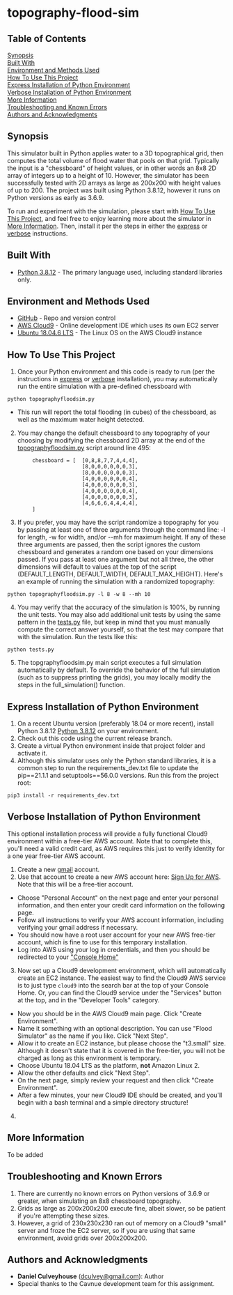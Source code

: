 # topography-flood-sim

## Table of Contents
[Synopsis](#synopsis)  
[Built With](#built-with)  
[Environment and Methods Used](#environment-and-methods-used)  
[How To Use This Project](#how-to-use-this-project)  
[Express Installation of Python Environment](#express-installation-of-python-environment)  
[Verbose Installation of Python Environment](#verbose-installation-of-python-environment)  
[More Information](#more-information)  
[Troubleshooting and Known Errors](#troubleshooting-and-known-errors)  
[Authors and Acknowledgments](#authors-and-acknowledgments)  

## Synopsis

This simulator built in Python applies water to a 3D topographical grid, then computes the total volume of flood water that pools on that grid. Typically the input is a "chessboard" of height values, or in other words an 8x8 2D array of integers up to a height of 10. However, the simulator has been successfully tested with 2D arrays as large as 200x200 with height values of up to 200. The project was built using Python 3.8.12, however it runs on Python versions as early as 3.6.9.

To run and experiment with the simulation, please start with [How To Use This Project](#how-to-use-this-project), and feel free to enjoy learning more about the simulator in [More Information](#more-information). Then, install it per the steps in either the [express](#express-installation-of-python-environment) or [verbose](#verbose-installation-of-python-environment) instructions. 

## Built With

* [Python 3.8.12](https://www.python.org/downloads/release/python-3812/) - The primary language used, including standard libraries only.

## Environment and Methods Used
* [GitHub](https://github.com/) - Repo and version control
* [AWS Cloud9](https://aws.amazon.com/cloud9/) - Online development IDE which uses its own EC2 server 
* [Ubuntu 18.04.6 LTS](https://releases.ubuntu.com/18.04/) - The Linux OS on the AWS Cloud9 instance

## How To Use This Project

1. Once your Python environment and this code is ready to run (per the instructions in [express](#express-installation-of-python-environment) or [verbose](#verbose-installation-of-python-environment) installation), you may automatically run the entire simulation with a pre-defined chessboard with 
```
python topographyfloodsim.py
```
  * This run will report the total flooding (in cubes) of the chessboard, as well as the maximum water height detected. 

2. You may change the default chessboard to any topography of your choosing by modifying the chessboard 2D array at the end of the [topographyfloodsim.py](topographyfloodsim.py) script around line 495: 
```
        chessboard = [  [0,8,8,7,7,4,4,4],
                        [8,0,0,0,0,0,0,3],
                        [8,0,0,0,0,0,0,3],
                        [4,0,0,0,0,0,0,4],
                        [4,0,0,0,0,0,0,3],
                        [4,0,0,0,0,0,0,4],
                        [4,0,0,0,0,0,0,3],
                        [4,6,6,6,4,4,4,4],
        ]
```

3. If you prefer, you may have the script randomize a topography for you by passing at least one of three arguments through the command line: -l for length, -w for width, and/or --mh for maximum height. If any of these three arguments are passed, then the script ignores the custom chessboard and generates a random one based on your dimensions passed. If you pass at least one argument but not all three, the other dimensions will default to values at the top of the script (DEFAULT_LENGTH, DEFAULT_WIDTH, DEFAULT_MAX_HEIGHT). Here's an example of running the simulation with a randomized topography:
```
python topographyfloodsim.py -l 8 -w 8 --mh 10
```

4. You may verify that the accuracy of the simulation is 100%, by running the unit tests. You may also add additional unit tests by using the same pattern in the [tests.py](tests.py) file, but keep in mind that you must manually compute the correct answer yourself, so that the test may compare that with the simulation. Run the tests like this: 
```
python tests.py
```

5. The topgraphyfloodsim.py main script executes a full simulation automatically by default. To override the behavior of the full simulation (such as to suppress printing the grids), you may locally modify the steps in the full_simulation() function.


## Express Installation of Python Environment

1. On a recent Ubuntu version (preferably 18.04 or more recent), install Python 3.8.12 [Python 3.8.12](https://www.python.org/downloads/release/python-3812/) on your environment. 
2. Check out this code using the current release branch.
3. Create a virtual Python environment inside that project folder and activate it. 
4. Although this simulator uses only the Python standard libraries, it is a common step to run the requirements_dev.txt file to update the pip==21.1.1 and
setuptools==56.0.0 versions. Run this from the project root:
```
pip3 install -r requirements_dev.txt
```

## Verbose Installation of Python Environment

This optional installation process will provide a fully functional Cloud9 environment within a free-tier AWS account. Note that to complete this, you'll need a valid credit card, as AWS requires this just to verify identity for a one year free-tier AWS account. 

1. Create a new [gmail](https://accounts.google.com/signup/v2/webcreateaccount?service=mail&continue=https%3A%2F%2Fmail.google.com%2Fmail%2F&flowName=GlifWebSignIn&flowEntry=SignUp) account.
2. Use that account to create a new AWS account here: [Sign Up for AWS](https://portal.aws.amazon.com/billing/signup?nc2=h_ct&src=header_signup&redirect_url=https%3A%2F%2Faws.amazon.com%2Fregistration-confirmation#/start). Note that this will be a free-tier account. 
 * Choose "Personal Account" on the next page and enter your personal information, and then enter your credit card information on the following page. 
 * Follow all instructions to verify your AWS account information, including verifying your gmail address if necessary. 
 * You should now have a root user account for your new AWS free-tier account, which is fine to use for this temporary installation. 
 * Log into AWS using your log in credentials, and then you should be redirected to your ["Console Home"](https://console.aws.amazon.com/console/home)
3. Now set up a Cloud9 development environment, which will automatically create an EC2 instance. The easiest way to find the Cloud9 AWS service is to just type `cloud9` into the search bar at the top of your Console Home. Or, you can find the Cloud9 service under the "Services" button at the top, and in the "Developer Tools" category.
 * Now you should be in the AWS Cloud9 main page. Click "Create Environment".
 * Name it something with an optional description. You can use "Flood Simulator" as the name if you like. Click "Next Step".
 * Allow it to create an EC2 instance, but please choose the "t3.small" size. Although it doesn't state that it is covered in the free-tier, you will not be charged as long as this environment is temporary. 
 * Choose Ubuntu 18.04 LTS as the platform, **not** Amazon Linux 2. 
 * Allow the other defaults and click "Next Step". 
 * On the next page, simply review your request and then click "Create Environment". 
 * After a few minutes, your new Cloud9 IDE should be created, and you'll begin with a bash terminal and a simple directory structure! 
4. 

## More Information

To be added

## Troubleshooting and Known Errors 

1. There are currently no known errors on Python versions of 3.6.9 or greater, when simulating an 8x8 chessboard topography. 
2. Grids as large as 200x200x200 execute fine, albeit slower, so be patient if you're attempting these sizes. 
3. However, a grid of 230x230x230 ran out of memory on a Cloud9 "small" server and froze the EC2 server, so if you are using that same environment, avoid grids over 200x200x200.

## Authors and Acknowledgments

* **Daniel Culveyhouse** (dculvey@gmail.com): Author
* Special thanks to the Cavnue development team for this assignment. 


